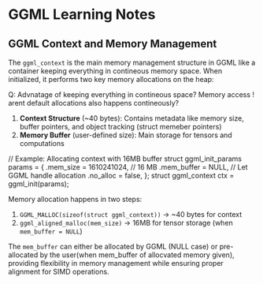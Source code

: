 # GGML Learning Notes

## GGML Context and Memory Management

The `ggml_context` is the main memory management structure in GGML like a container keeping everything in contineous memory space. When initialized, it performs two key memory allocations on the heap:

Q: Advnatage of keeping everything in contineous space? Memory access ! arent default allocations also happens contineously? 

1. **Context Structure** (~40 bytes): Contains metadata like memory size, buffer pointers, and object tracking (struct memeber pointers)
2. **Memory Buffer** (user-defined size): Main storage for tensors and computations


// Example: Allocating context with 16MB buffer
struct ggml_init_params params = {
.mem_size = 1610241024, // 16 MB
.mem_buffer = NULL, // Let GGML handle allocation
.no_alloc = false,
};
struct ggml_context ctx = ggml_init(params);


Memory allocation happens in two steps:
1. `GGML_MALLOC(sizeof(struct ggml_context))` → ~40 bytes for context
2. `ggml_aligned_malloc(mem_size)` → 16MB for tensor storage (when `mem_buffer = NULL`)

The `mem_buffer` can either be allocated by GGML (NULL case) or pre-allocated by the user(when mem_buffer of allocvated memory given), providing flexibility in memory management while ensuring proper alignment for SIMD operations.
